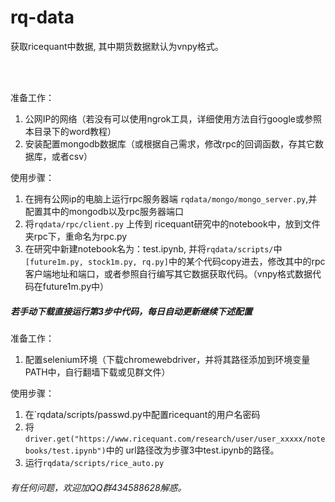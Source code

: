 rq-data
==============

获取ricequant中数据, 其中期货数据默认为vnpy格式。

<br>
<br>


准备工作：
1. 公网IP的网络（若没有可以使用ngrok工具，详细使用方法自行google或参照本目录下的word教程）
2. 安装配置mongodb数据库（或根据自己需求，修改rpc的回调函数，存其它数据库，或者csv）

使用步骤：
1. 在拥有公网ip的电脑上运行rpc服务器端 `rqdata/mongo/mongo_server.py`,并配置其中的mongodb以及rpc服务器端口
2. 将`rqdata/rpc/client.py` 上传到 ricequant研究中的notebook中，放到文件夹rpc下，重命名为rpc.py
3. 在研究中新建notebook名为：test.ipynb, 并将`rqdata/scripts/`中`[future1m.py, stock1m.py, rq.py]`中的某个代码copy进去，修改其中的rpc客户端地址和端口，或者参照自行编写其它数据获取代码。（vnpy格式数据代码在future1m.py中）


##### 若手动下载直接运行第3步中代码，每日自动更新继续下述配置

准备工作：
1. 配置selenium环境（下载chromewebdriver，并将其路径添加到环境变量PATH中，自行翻墙下载或见群文件）


使用步骤：
1. 在`rqdata/scripts/passwd.py中配置ricequant的用户名密码
2. 将`driver.get("https://www.ricequant.com/research/user/user_xxxxx/notebooks/test.ipynb")`中的
url路径改为步骤3中test.ipynb的路径。
3. 运行`rqdata/scripts/rice_auto.py`


###### 有任何问题，欢迎加QQ群434588628解惑。
